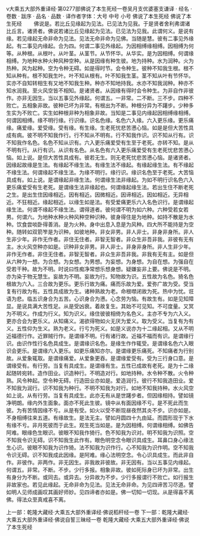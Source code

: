 v大乘五大部外重译经·第0277部佛说了本生死经一卷吴月支优婆塞支谦译
· 经名 · 卷数 · 跋序
· 品名 · 品数 · 译作者字体：大号 中号 小号
佛说了本生死经
佛说了本生死经
　　佛说是。若比丘见缘起为见法。已见法为见我。于是贤者舍利弗谓诸比丘言。诸贤者。佛说若诸比丘见缘起为见法。已见法为见我。此谓何义。是说有缘。若见缘起无命非命为见法。见法无命非命为见佛。当随是慧。彼有二事见外缘起。有二事见内缘起。合为四。何谓二事见外缘起。为因相缚缘相缚。因相缚为何等。从种根。从根叶。从叶茎。从茎节。从节怀华。从华实。是为因相缚。何谓缘相缚。为地种水种火种风种空种。从是因缘有种生彼。地为持种。水为润种。火为热种。风为起种。空为令种无碍。如是得时节。会令种生。彼种不知我生根。根不知从种有。根不知我生叶。叶不知从根有。叶不知我生茎。茎不知从叶有节怀华。实亦不自知转相生有又地不知我生种。种亦不知地持我。水亦不知我润种。种亦不知水润我。至火风空皆不相知。是诸贤者。从因缘有得时会令种生。为非自作非彼作。亦非无因生。当以五事见外缘起。何谓五。一非常。二不断。三不步。四种不败亡。五相象非故。彼种已坏为非常。有根出为不断。种根分异为不躇步。少种多生实为不败亡。实生如种根非种为相象非故。当知是二事见内缘起因相缚缘相缚。何谓因相缚。缘不明行缘。行识缘。识名色缘。名色六入缘。六入更乐缘。更乐痛缘。痛爱缘。爱受缘。受有缘。有生缘。生老死忧悲苦懑心恼。如是是但大苦性具成有病。彼不明不知我作行。行不知从不明有。行不知我作识。识不知从行有。识不知我作名色。名色不知从识有。六入更乐痛爱受有生至于老死。亦转不知。是从不明有行。从行有识。从识有名色。从名色有六入更乐痛爱受有生老死忧悲苦懑心恼。如上说。是但大苦性具成有。彼若无生。则无老死忧悲苦懑心恼。是诸贤者。因缘起故缘是生法。有缘起不缘生法。有缘生法不缘起。有缘起缘生法。有不缘起不缘生法。何谓缘起不缘生法。为缘不明行。缘行识。缘识名色至于老死。大苦恼具成有。如上说。是谓缘起非缘生法。何谓缘生法非缘起。为如不明行识名色六入更乐痛爱受有生老死。是谓缘生法非缘起也。何谓缘起缘生法。若出生住不断老死之生。是出生住因缘相近。因有相近。因微相近。因谛相近。因如相近。无异相近。不狂相近。缘起相近。以缘生如是法。有受爱痛更乐六入名色识行。是谓缘起缘生法。何谓不缘起不缘生法。谓得道者。彼何谓不明为如六种。六种受若女若男。何谓六。为地种水种火种风种空种识种。彼身得住是为地种。如持不散是为水种。饮食尝啖卧得善消。是为火种。身中出息入息是为风种。四大所不能持是为空种。随转如双箭笮是为识种。如彼地种。非女非男。非人非士。非身非身所。非人生非少年。非作无作者。非住无住者。非智无智者。非众生非吾非我。非彼有无有主。水火风空种亦如是。识种非女非男。非人非士。非身非身所。非人生非少年。非作无作者。非住无住者。非智无智者。非众生非吾非我。非我有无有主。如是但从六种为一想。为合想。为女想。为男想。为妄想。为身想。为自在想。为强自在受若干种。故为不明。时说曰性痴净常想乐想身想。疑嫌妄非上要。佛说是不明。亦为染于物无慧生。妄故为不明。妄故为行。知物故为识。五性故为名色。猗名色根故为六入。三合故为更乐。更乐行故为痛。痛而乐故为爱。爱弥广故为受。受当复有行故为有。五性具成故为生。诸种熟故为老。命根噤闭故为死。热中为忧。诳语为悲。临五识身合为五苦。心识身合为懑。心念劳为恼。有故生有。如是见知障显。是说具满大苦性足。从是受凶衰。着故复生。其始不可见知。不可度量。又冥为不明义。作成为行义。知为识义。缘住彼彼相倚为名色义。主亦不专为六入义。更亦合会为更乐义。从知痛义。渴欲得物如火无厌为爱义。取为受义。当复有为有义。五性仰为生义。熟为老义。行亏为死义。如是义说亦为十二缘起相。又从不明近福德行作。近罪贼行作。是谓缘不明。行有诸行故。近福不福而有识。是谓缘行识。由识作性行名色具成生。是谓缘识名色。是缘生作作辄受。是谓缘名色六入眼识会更乐。是谓缘六入更乐。如更乐痛知亦尔。是谓缘更乐痛死。不知痛者为行别故。从爱象辄取。是谓缘痛爱。从爱象更吞。是谓缘爱受有。受为三行身口意。是谓缘受有。有行劳。当复有具成生。是谓缘有生。五性已成故有老死。是为十二缘起随转宛转。造作田业。识造种行。不明造对行。如地持种。水令种不散。火令种熟。风令种起。空令种无碍。行造田业亦如是。爱造润行。彼行不知我造田业。爱不知我为润行。识不知我为种行。不明不知我为对行。如地不知我持种。水火风空如上说。从有行劳。当复有具成生。此亦无有从是世躇步者。但因缘相持。譬如镜净明朗。缘内外生面象。面亦不死此生彼。镜中从有面因缘不亏。是不死此而生彼。为有苦情因缘不亏。从是有受。如火以受不断现昼夜然其炎不步。识亦如是。不身相缚往来五道。有缘故生。是法无主。譬如月圆四十九由延。而圆形现于下水有缘不亏。非月死彼而于此生。观生死当如是。是为因相缚。何谓缘相缚。如佛告阿难。眼缘色生眼识。彼眼不知我作猗行。色不知我为识对。明不知我为识照。空不知我令识无碍。识不知我生此作有。眼色明空念令眼识具成生。耳鼻口身心缘法生心识。彼眼不知我为识作猗。法不知我为识作行。心不知我为识作明。空不知我令识无碍。识不知我成此因缘。是阿难。缘心法明空念。令心识具成生。而此非自作。非彼作。非两作。非无因生。非我故非彼故。非无因有。当以五事见内缘起。何谓五。非常。不断。不步。少行多报。相象非故。彼如死际身已坏为非常。出生有身分为不断。或同去。或异去。分异故为不步。少行多报谓行不败亡。如行报生非故家也。若见此缘起。无命非命为见法。见法无命非命。为见四谛苦习尽道。譬如明人见师成画叹其画好师妙。见四谛者亦如是。佛一切知一切现。从是得喜不离佛。得法众至真戒喜不离。

上一部：乾隆大藏经·大乘五大部外重译经·佛说稻秆经一卷
下一部：乾隆大藏经·大乘五大部外重译经·佛说自誓三昧经一卷
乾隆大藏经·大乘五大部外重译经·佛说了本生死经
